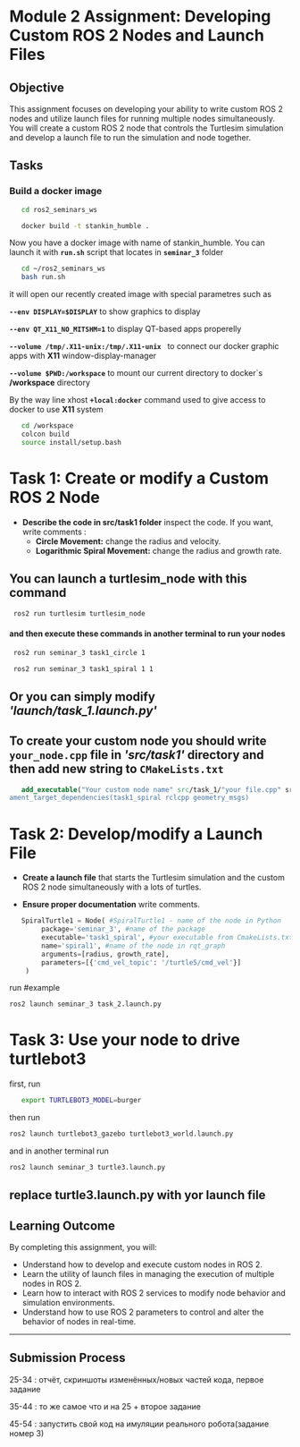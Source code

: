 # Module 2 Assignment: Developing Custom ROS 2 Nodes and Launch Files

## Objective

This assignment focuses on developing your ability to write custom ROS 2 nodes and utilize launch files for running multiple nodes simultaneously. You will create a custom ROS 2 node that controls the Turtlesim simulation and develop a launch file to run the simulation and node together.

## Tasks
### Build a docker image
```bash
   cd ros2_seminars_ws
```
```bash
   docker build -t stankin_humble .
```
Now you have a docker image with name of stankin_humble. You can launch it with **`run.sh`** script that locates in **`seminar_3`** folder
```bash
   cd ~/ros2_seminars_ws
   bash run.sh
```

it will open our recently created image with special parametres such as

**`--env DISPLAY=$DISPLAY`** to show graphics to display 

**`--env QT_X11_NO_MITSHM=1`** to display QT-based apps properelly 

**`--volume /tmp/.X11-unix:/tmp/.X11-unix `** to connect our docker graphic apps with **X11** window-display-manager 

**`--volume $PWD:/workspace`** to mount our current directory to docker`s **/workspace** directory  

By the way line xhost **`+local:docker`** command used to give access to docker to use **X11** system
```bash 
   cd /workspace
   colcon build
   source install/setup.bash
   ```

# Task 1: Create or modify a Custom ROS 2 Node

- **Describe the code in src/task1 folder** inspect the code. If you want, write comments :
  - **Circle Movement:** change the radius and velocity.
  - **Logarithmic Spiral Movement:** change the radius and growth rate.

## You can launch a turtlesim_node with this command
```bash
 ros2 run turtlesim turtlesim_node  
 ```
#### and then execute these commands in another terminal to run your nodes
```bash
 ros2 run seminar_3 task1_circle 1  
 ```
```bash
 ros2 run seminar_3 task1_spiral 1 1
 ```
## Or you can simply modify ***'launch/task_1.launch.py'***
## To create your custom node you should write **`your_node.cpp`** file in ***'src/task1'*** directory and then add new string to **`CMakeLists.txt`**
```cmake
   add_executable("Your custom node name" src/task_1/"your file.cpp" src/task_1/turtle_pub.cpp src/task_1/"your file with main function".cpp)
ament_target_dependencies(task1_spiral rclcpp geometry_msgs)
``` 
# Task 2: Develop/modify a Launch File

- **Create a launch file** that starts the Turtlesim simulation and the custom ROS 2 node simultaneously with a lots of turtles.

- **Ensure proper documentation** write comments.
```python
   SpiralTurtle1 = Node( #SpiralTurtle1 - name of the node in Python
        package='seminar_3', #name of the package
        executable='task1_spiral', #your executable from CmakeLists.txt
        name='spiral1', #name of the node in rqt_graph
        arguments=[radius, growth_rate],
        parameters=[{'cmd_vel_topic': '/turtle5/cmd_vel'}]    
    )
```
run #example
```bash
ros2 launch seminar_3 task_2.launch.py
```
# Task 3: Use your node to drive turtlebot3
first, run
```bash
   export TURTLEBOT3_MODEL=burger
```
then run
```bash
ros2 launch turtlebot3_gazebo turtlebot3_world.launch.py
```
and in another terminal run
```bash
ros2 launch seminar_3 turtle3.launch.py      
```
## replace turtle3.launch.py with yor launch file
## Learning Outcome

By completing this assignment, you will:
- Understand how to develop and execute custom nodes in ROS 2.
- Learn the utility of launch files in managing the execution of multiple nodes in ROS 2.
- Learn how to interact with ROS 2 services to modify node behavior and simulation environments.
- Understand how to use ROS 2 parameters to control and alter the behavior of nodes in real-time.
---
## Submission Process
25-34 : отчёт, скриншоты изменённых/новых частей кода, первое задание

35-44 : то же самое что и на 25 + второе задание

45-54 : запустить свой код на имуляции реального робота(задание номер 3)  